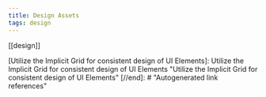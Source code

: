 ```yaml
---
title: Design Assets
tags: design
---
```


[[design]]



[//begin]: # "Autogenerated link references for markdown compatibility"
[egghead]: egghead "egghead"
[Utilize the Implicit Grid for consistent design of UI Elements]: Utilize the Implicit Grid for consistent design of UI Elements "Utilize the Implicit Grid for consistent design of UI Elements"
[//end]: # "Autogenerated link references"